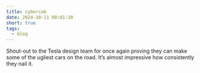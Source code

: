 ```yaml
---
title: cybercab
date: 2024-10-11 08:01:10
short: true
tags:
  - blog
---
```


Shout-out to the Tesla design team for once again proving they can make some of the ugliest cars on the road. It’s almost impressive how consistently they nail it.
